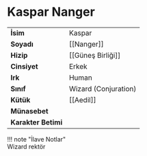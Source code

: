 # Kaspar Nanger  
|  |  |  
|---|---|  
| **İsim** | Kaspar |  
| **Soyadı** | [[Nanger]] |  
| **Hizip** | [[Güneş Birliği]] |  
| **Cinsiyet** | Erkek |  
| **Irk** | Human |  
| **Sınıf** | Wizard (Conjuration) |  
| **Kütük** | [[Aedil]] |  
| **Münasebet** |  |  
| **Karakter Betimi** |  |  
  
  
!!! note "İlave Notlar"  
	Wizard rektör  
